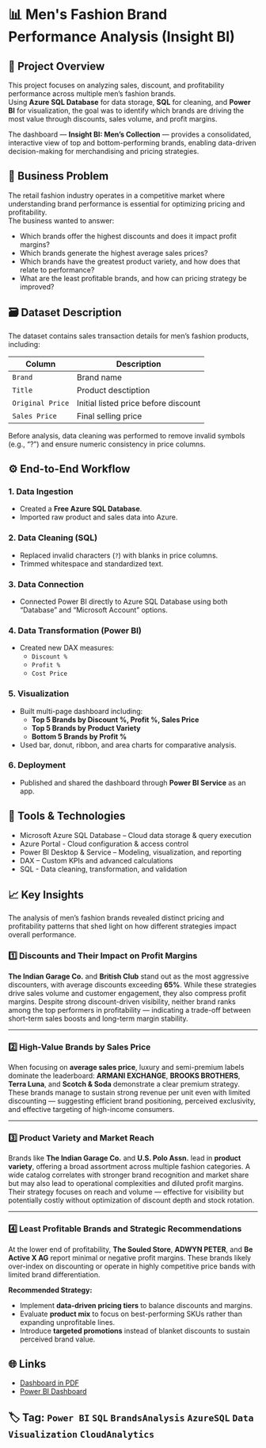 # 📊 Men's Fashion Brand Performance Analysis (Insight BI)

## 🧭 Project Overview
This project focuses on analyzing sales, discount, and profitability performance across multiple men’s fashion brands.  
Using **Azure SQL Database** for data storage, **SQL** for cleaning, and **Power BI** for visualization, the goal was to identify which brands are driving the most value through discounts, sales volume, and profit margins.

The dashboard — **Insight BI: Men’s Collection** — provides a consolidated, interactive view of top and bottom-performing brands, enabling data-driven decision-making for merchandising and pricing strategies.

## 🧠 Business Problem

The retail fashion industry operates in a competitive market where understanding brand performance is essential for optimizing pricing and profitability.  
The business wanted to answer:

- Which brands offer the highest discounts and does it impact profit margins?  
- Which brands generate the highest average sales prices?  
- Which brands have the greatest product variety, and how does that relate to performance?  
- What are the least profitable brands, and how can pricing strategy be improved?



## 🗃️ Dataset Description
The dataset contains sales transaction details for men’s fashion products, including:

| Column | Description |
|--------|--------------|
| `Brand` | Brand name |
| `Title` | Product desctiption |
| `Original Price` | Initial listed price before discount |
| `Sales Price` | Final selling price |

Before analysis, data cleaning was performed to remove invalid symbols (e.g., “?”) and ensure numeric consistency in price columns.


## ⚙️ End-to-End Workflow

### 1. Data Ingestion
   - Created a **Free Azure SQL Database**.
   - Imported raw product and sales data into Azure.
### 2. Data Cleaning (SQL)
   - Replaced invalid characters (`?`) with blanks in price columns.
   - Trimmed whitespace and standardized text.
### 3. Data Connection
   - Connected Power BI directly to Azure SQL Database using both “Database” and “Microsoft Account” options.
### 4. Data Transformation (Power BI)
   - Created new DAX measures:
     - `Discount %`
     - `Profit %`
     - `Cost Price`
### 5. Visualization
   - Built multi-page dashboard including:
     - **Top 5 Brands by Discount %, Profit %, Sales Price**
     - **Top 5 Brands by Product Variety**
     - **Bottom 5 Brands by Profit %**
   - Used bar, donut, ribbon, and area charts for comparative analysis.
### 6. Deployment
   - Published and shared the dashboard through **Power BI Service** as an app.



## 🧰 Tools & Technologies
- Microsoft Azure SQL Database – Cloud data storage & query execution
- Azure Portal - Cloud configuration & access control 
- Power BI Desktop & Service – Modeling, visualization, and reporting
- DAX – Custom KPIs and advanced calculations
- SQL - Data cleaning, transformation, and validation


## 📈 Key Insights   
The analysis of men’s fashion brands revealed distinct pricing and profitability patterns that shed light on how different strategies impact overall performance.

### 1️⃣ Discounts and Their Impact on Profit Margins
**The Indian Garage Co.** and **British Club** stand out as the most aggressive discounters, with average discounts exceeding **65%**.  While these strategies drive sales volume and customer engagement, they also compress profit margins. Despite strong discount-driven visibility, neither brand ranks among the top performers in profitability — indicating a trade-off between short-term sales boosts and long-term margin stability.

---
### 2️⃣ High-Value Brands by Sales Price
When focusing on **average sales price**, luxury and semi-premium labels dominate the leaderboard:  **ARMANI EXCHANGE**, **BROOKS BROTHERS**, **Terra Luna**, and **Scotch & Soda** demonstrate a clear premium strategy. 
These brands manage to sustain strong revenue per unit even with limited discounting — suggesting efficient brand positioning, perceived exclusivity, and effective targeting of high-income consumers.

---
### 3️⃣ Product Variety and Market Reach
Brands like **The Indian Garage Co.** and **U.S. Polo Assn.** lead in **product variety**, offering a broad assortment across multiple fashion categories. A wide catalog correlates with stronger brand recognition and market share but may also lead to operational complexities and diluted profit margins.  Their strategy focuses on reach and volume — effective for visibility but potentially costly without optimization of discount depth and stock rotation.

---
### 4️⃣ Least Profitable Brands and Strategic Recommendations
At the lower end of profitability, **The Souled Store**, **ADWYN PETER**, and **Be Active X AG** report minimal or negative profit margins.  These brands likely over-index on discounting or operate in highly competitive price bands with limited brand differentiation.

**Recommended Strategy:**
- Implement **data-driven pricing tiers** to balance discounts and margins.  
- Evaluate **product mix** to focus on best-performing SKUs rather than expanding unprofitable lines.  
- Introduce **targeted promotions** instead of blanket discounts to sustain perceived brand value.


## 🌐 Links
- [Dashboard in PDF](Men's_Fashion_Brand_Analysis.pdf)
- [Power BI Dashboard](https://app.powerbi.com/groups/7e377593-ac2e-4c7e-b56f-cddaf434f21e/reports/1b604c60-4dd5-4e0b-bbc4-b81be65ac6cc/e8234cb802b7b1168003?experience=power-bi&clientSideAuth=0)

## 🏷️ Tag: `Power BI` `SQL` `BrandsAnalysis` `AzureSQL` `Data Visualization` `CloudAnalytics`
